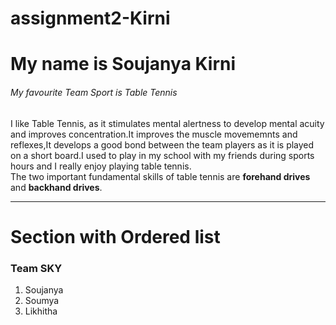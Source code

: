 # assignment2-Kirni
# My name is Soujanya Kirni
###### My favourite Team Sport is Table Tennis
I like Table Tennis, as it stimulates mental alertness to develop mental acuity and improves concentration.It improves the muscle movememnts and reflexes,It develops a good bond between the team players as it is played on a short board.I used to play in my school with my friends during sports hours and I really enjoy playing table tennis.<br>
The two important fundamental skills of table tennis are **forehand drives** and **backhand drives**.

---

# Section with Ordered list
### Team SKY
1. Soujanya
2. Soumya
3. Likhitha
